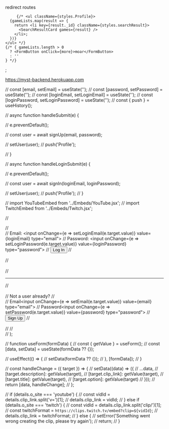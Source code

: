 <!-- starter web  -->
redirect routes

 <!-- <Switch>
          <Route exact path="/">
            {
              !user ? <Auth setUser={setUser} /> : <Redirect to="/" />
            }
          </Route>
          <Route exact path="/CreateCharacter">
            {
              user ? <CreateCharacter /> : <Redirect to="/" />
            }
          </Route>
          <Route exact path="/Profile">
            {
              user ? <Profile /> : <Redirect to="/" />
            }
          </Route>
          <Route exact path="/detail/:id">  
            {
              user ? <Detail/> : <Redirect to="/" />
            }
          </Route>
        </Switch> -->



         {/* <ul className={styles.Profile}>
      {gameLists.map(result => {
        return <li key={result._id} className={styles.searchResult}>
          <SearchResultCard games={result} />
        </li>;
      })}
    </ul> */}
    {/* { gameLists.length > 0
      ? <FormButton onClick={more}>moar</FormButton>
      : ''
    } */}
  </section>;

  https://myst-backend.herokuapp.com

  // const [email, setEmail] = useState('');
// const [password, setPassword] = useState('');
// const [loginEmail, setLoginEmail] = useState('');
// const [loginPassword, setLoginPassword] = useState('');
// const { push } = useHistory();

// async function handleSubmit(e) {
      
//   e.preventDefault();
      
//   const user = await signUp(email, password);
      
//   setUser(user);
//   push('Profile');

// }
      
      
// async function handleLoginSubmit(e) {
      
//   e.preventDefault();
      
//   const user = await signIn(loginEmail, loginPassword);
      
//   setUser(user);
//   push('Profile');
// }

// import YouTubeEmbed from '../Embeds/YouTube.jsx';
// import TwitchEmbed from '../Embeds/Twitch.jsx';

  //   <div className="auth">
  //     <form className="login-form" onSubmit={handleLoginSubmit}>
  //       <label>Email: <input onChange={e => setLoginEmail(e.target.value)} value={loginEmail} type="email"></input></label>
  //       <label>Password: <input onChange={e => setLoginPassword(e.target.value)} value={loginPassword} type="password"></input></label>
  //       <button>Log In</button>
  //     </form>
  //     <br></br>
  //     <hr></hr>
  //     <br></br>
  //     <label>Not a user already?
  //       <form onSubmit={handleSubmit} className="signup-form">
  //         <label>Email<input onChange={e => setEmail(e.target.value)} value={email} type="email"></input></label>
  //         <label>Password<input onChange={e => setPassword(e.target.value)} value={password} type="password"></input></label>
  //         <button>Sign Up</button>
  //       </form>
  //     </label>
  //   </div>
  // );


  // function useForm(formData) {
  //   const { getValue } = useForm();
  //   const [data, setData] = useState(formData ?? {});
    
  //   useEffect(() => {
  //     setData(formData ?? {});
  //   }, [formData]);
  // }
    
  // const handleChange = ({ target }) => {
  //   setData((data) => ({
  //     ...data,
  //     [target.description]: getValue(target),
  //     [target.clip_link]: getValue(target),
  //     [target.title]: getValue(target),
  //     [target.option]: getValue(target)
  //   }));
  //   return [data, handleChange];
  // };

  // if (details.o_site === 'youtube') {
    //   const vidId = details.clip_link.split('v=')[1];
    //   details.clip_link = vidId;
    // } else if (details.o_site === 'twitch') {
    //   const vidId = details.clip_link.split('clip/')[1];
    //   const twitchFormat = `https://clips.twitch.tv/embed?clip=${vidId}`;
    //   details.clip_link = twitchFormat;
    // } else {
    //   setError('Something went wrong creating the clip, please try again');
    //   return;
    // }